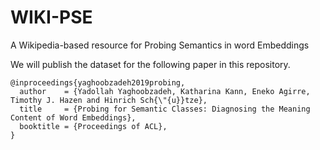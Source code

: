 # WIKI-PSE
A Wikipedia-based resource for Probing Semantics in word Embeddings


We will publish the dataset for the following paper in this repository.


```
@inproceedings{yaghoobzadeh2019probing,
  author    = {Yadollah Yaghoobzadeh, Katharina Kann, Eneko Agirre, Timothy J. Hazen and Hinrich Sch{\"{u}}tze},
  title     = {Probing for Semantic Classes: Diagnosing the Meaning Content of Word Embeddings},
  booktitle = {Proceedings of ACL},
}
```

